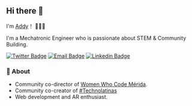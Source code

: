 ## Hi there 👋 

I'm [Addy](https://github.com/pootpaddy)！ 👩🏽‍💻   


I'm a Mechatronic Engineer who is passionate about STEM & Community Building.

[![Twitter Badge](https://img.shields.io/badge/-Twitter-1da1f2?style=flat-square&labelColor=1da1f2&logo=twitter&logoColor=white&link=https://twitter.com/pootpaddy)](https://twitter.com/pootpaddy)
[![Email Badge](https://img.shields.io/badge/-Email-c14438?style=flat-square&logo=Gmail&logoColor=white&link=mailto:pootaddy@gmail.com)](mailto:pootaddy@gmail.com)
[![Linkedin Badge](https://img.shields.io/badge/linkedin-%230077B5.svg?&style=flat-square&logo=linkedin&logoColor=white&link=https://www.linkedin.com/in/pootpaddy/)](https://www.linkedin.com/in/pootpaddy/)


### 🤗 About
- Community co-director of [Women Who Code Mérida](https://www.linkedin.com/in/wwcodemid). 
- Community co-creator of [#Technolatinas](https://twitter.com/hashtag/TechnoLatinas)
- Web development and AR enthusiast.


